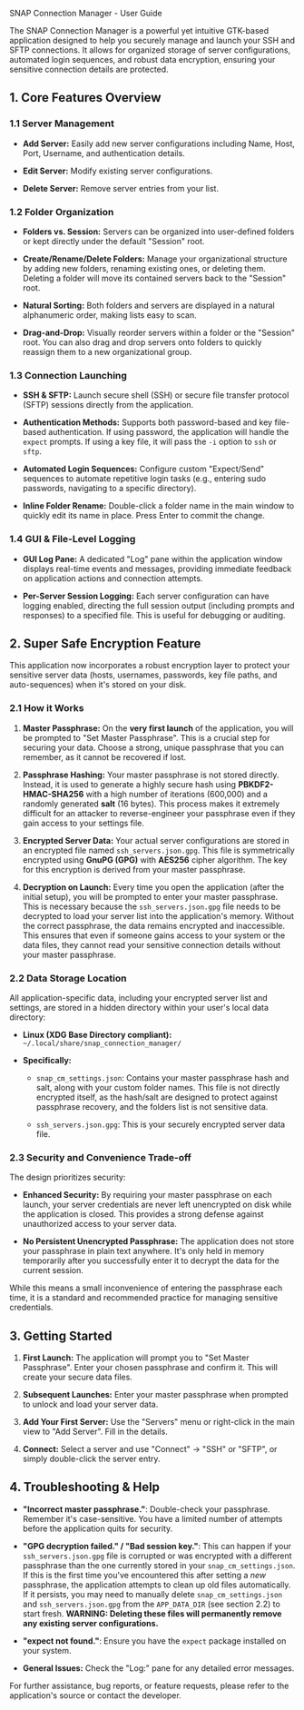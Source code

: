  SNAP Connection Manager - User Guide

The SNAP Connection Manager is a powerful yet intuitive GTK-based application designed to help you securely manage and launch your SSH and SFTP connections. It allows for organized storage of server configurations, automated login sequences, and robust data encryption, ensuring your sensitive connection details are protected.

## 1. Core Features Overview

### 1.1 Server Management

* **Add Server:** Easily add new server configurations including Name, Host, Port, Username, and authentication details.

* **Edit Server:** Modify existing server configurations.

* **Delete Server:** Remove server entries from your list.

### 1.2 Folder Organization

* **Folders vs. Session:** Servers can be organized into user-defined folders or kept directly under the default "Session" root.

* **Create/Rename/Delete Folders:** Manage your organizational structure by adding new folders, renaming existing ones, or deleting them. Deleting a folder will move its contained servers back to the "Session" root.

* **Natural Sorting:** Both folders and servers are displayed in a natural alphanumeric order, making lists easy to scan.

* **Drag-and-Drop:** Visually reorder servers within a folder or the "Session" root. You can also drag and drop servers onto folders to quickly reassign them to a new organizational group.

### 1.3 Connection Launching

* **SSH & SFTP:** Launch secure shell (SSH) or secure file transfer protocol (SFTP) sessions directly from the application.

* **Authentication Methods:** Supports both password-based and key file-based authentication. If using password, the application will handle the `expect` prompts. If using a key file, it will pass the `-i` option to `ssh` or `sftp`.

* **Automated Login Sequences:** Configure custom "Expect/Send" sequences to automate repetitive login tasks (e.g., entering sudo passwords, navigating to a specific directory).

* **Inline Folder Rename:** Double-click a folder name in the main window to quickly edit its name in place. Press Enter to commit the change.

### 1.4 GUI & File-Level Logging

* **GUI Log Pane:** A dedicated "Log" pane within the application window displays real-time events and messages, providing immediate feedback on application actions and connection attempts.

* **Per-Server Session Logging:** Each server configuration can have logging enabled, directing the full session output (including prompts and responses) to a specified file. This is useful for debugging or auditing.

## 2. Super Safe Encryption Feature

This application now incorporates a robust encryption layer to protect your sensitive server data (hosts, usernames, passwords, key file paths, and auto-sequences) when it's stored on your disk.

### 2.1 How it Works

1. **Master Passphrase:** On the **very first launch** of the application, you will be prompted to "Set Master Passphrase". This is a crucial step for securing your data. Choose a strong, unique passphrase that you can remember, as it cannot be recovered if lost.

2. **Passphrase Hashing:** Your master passphrase is not stored directly. Instead, it is used to generate a highly secure hash using **PBKDF2-HMAC-SHA256** with a high number of iterations (600,000) and a randomly generated **salt** (16 bytes). This process makes it extremely difficult for an attacker to reverse-engineer your passphrase even if they gain access to your settings file.

3. **Encrypted Server Data:** Your actual server configurations are stored in an encrypted file named `ssh_servers.json.gpg`. This file is symmetrically encrypted using **GnuPG (GPG)** with **AES256** cipher algorithm. The key for this encryption is derived from your master passphrase.

4. **Decryption on Launch:** Every time you open the application (after the initial setup), you will be prompted to enter your master passphrase. This is necessary because the `ssh_servers.json.gpg` file needs to be decrypted to load your server list into the application's memory. Without the correct passphrase, the data remains encrypted and inaccessible. This ensures that even if someone gains access to your system or the data files, they cannot read your sensitive connection details without your master passphrase.

### 2.2 Data Storage Location

All application-specific data, including your encrypted server list and settings, are stored in a hidden directory within your user's local data directory:

* **Linux (XDG Base Directory compliant):** `~/.local/share/snap_connection_manager/`

* **Specifically:**

  * `snap_cm_settings.json`: Contains your master passphrase hash and salt, along with your custom folder names. This file is not directly encrypted itself, as the hash/salt are designed to protect against passphrase recovery, and the folders list is not sensitive data.

  * `ssh_servers.json.gpg`: This is your securely encrypted server data file.

### 2.3 Security and Convenience Trade-off

The design prioritizes security:

* **Enhanced Security:** By requiring your master passphrase on each launch, your server credentials are never left unencrypted on disk while the application is closed. This provides a strong defense against unauthorized access to your server data.

* **No Persistent Unencrypted Passphrase:** The application does not store your passphrase in plain text anywhere. It's only held in memory temporarily after you successfully enter it to decrypt the data for the current session.

While this means a small inconvenience of entering the passphrase each time, it is a standard and recommended practice for managing sensitive credentials.

## 3. Getting Started

1. **First Launch:** The application will prompt you to "Set Master Passphrase". Enter your chosen passphrase and confirm it. This will create your secure data files.

2. **Subsequent Launches:** Enter your master passphrase when prompted to unlock and load your server data.

3. **Add Your First Server:** Use the "Servers" menu or right-click in the main view to "Add Server". Fill in the details.

4. **Connect:** Select a server and use "Connect" -> "SSH" or "SFTP", or simply double-click the server entry.

## 4. Troubleshooting & Help

* **"Incorrect master passphrase."**: Double-check your passphrase. Remember it's case-sensitive. You have a limited number of attempts before the application quits for security.

* **"GPG decryption failed." / "Bad session key."**: This can happen if your `ssh_servers.json.gpg` file is corrupted or was encrypted with a different passphrase than the one currently stored in your `snap_cm_settings.json`. If this is the first time you've encountered this after setting a *new* passphrase, the application attempts to clean up old files automatically. If it persists, you may need to manually delete `snap_cm_settings.json` and `ssh_servers.json.gpg` from the `APP_DATA_DIR` (see section 2.2) to start fresh. **WARNING: Deleting these files will permanently remove any existing server configurations.**

* **"expect not found."**: Ensure you have the `expect` package installed on your system.

* **General Issues:** Check the "Log:" pane for any detailed error messages.

For further assistance, bug reports, or feature requests, please refer to the application's source or contact the developer.

